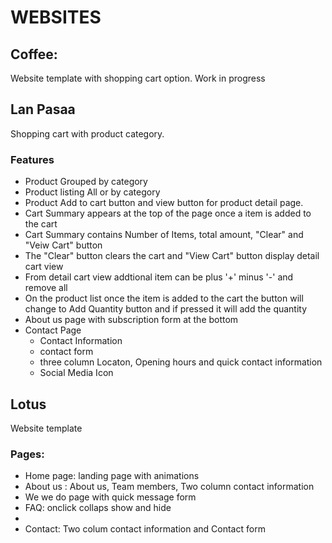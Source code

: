 <h1>WEBSITES</h1>
<h2>Coffee:</h2>
<div>Website template with shopping cart option. Work in progress</div>

<h2>Lan Pasaa</h2>
<div>Shopping cart with product category.
<h3>Features</h3>
<ul>
<li>Product Grouped by category</li>
<li>Product listing All or by category</li>
<li>Product Add to cart button and view button for product detail page.</li>
<li>Cart Summary appears at the top of the page once a item is added to the cart</li>
<li>Cart Summary contains Number of Items, total amount, "Clear" and "Veiw Cart" button</li>
<li>The "Clear" button clears the cart and "View Cart" button display detail cart view</li>
<li>From detail cart view addtional item can be plus '+' minus '-' and remove all</li>
<li>On the product list once the item is added to the cart the button will change to Add Quantity button and if pressed it will add the quantity</li>
<li>About us page with subscription form at the bottom</li>
<li>Contact Page 
<ul> 
<li>Contact Information</li>
<li>contact form</li>
<li>three column Locaton, Opening hours and quick contact information</li>
<li>Social Media Icon</li>
</ul>
</li>
</ul>
</div>

<h2>Lotus</h2>
<div>Website template
<h3>Pages:</h3>
<ul>
<li>Home page: landing page with animations</li>
<li>About us : About us, Team members, Two column contact information</li>
<li>We we do page with quick message form</li>
<li>FAQ: onclick collaps show and hide<li>
<li>Contact: Two colum contact information and Contact form</li>
</ul>
</div>